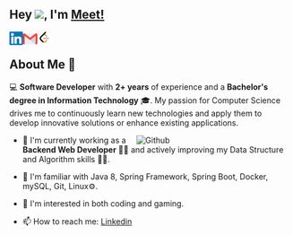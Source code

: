## Hey <img src="https://github.com/TheDudeThatCode/TheDudeThatCode/blob/master/Assets/Hi.gif" width="29">, I'm [Meet!]() 

<a href="https://www.linkedin.com/in/meet-dhami-66b433190/">
    <img align="left" alt="Meet Dhami | Linkedin" width="24px" src="https://github.com/meet1937/meet1937/blob/main/Assets/Linkedin.svg" />
  </a> &nbsp;&nbsp;
<a href="mailto: dhamimeet@gmail.com">
    <img align="left" alt="Meet Dhami | Gmail" width="26px" src="https://github.com/meet1937/meet1937/blob/main/Assets/Gmail.svg" />
  </a> &nbsp;&nbsp;
<a href="https://leetcode.com/u/meet1937/">
    <img align="left" alt="Meet Dhami | Leetcode" width="24px" src="https://github.com/meet1937/meet1937/blob/main/Assets/leetcode.png" />
  </a>

<br>

<h2> About Me 👨‍</h2>
 
 💻 **Software Developer** with **2+ years** of experience and a **Bachelor's degree in Information Technology** 🎓. My passion for Computer Science drives me to continuously learn new technologies and apply them to develop innovative solutions or enhance existing applications.
 
<img width="55%" align="right" alt="Github" src="https://raw.githubusercontent.com/onimur/.github/master/.resources/git-header.svg" />

-  🔭 I'm currently working as a **Backend Web Developer** 🙋‍♂️ and actively improving my Data Structure and Algorithm skills 👨‍💻.
  
-  🌱 I'm familiar with Java 8, Spring Framework, Spring Boot, Docker, mySQL, Git, Linux⚙️.

-   👀 I'm interested in both coding and gaming.
  
-  📫 How to reach me: [Linkedin](https://www.linkedin.com/in/meet-dhami-66b433190/)
